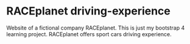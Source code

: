 # RACEplanet driving-experience
Website of a fictional company RACEplanet. This is just my bootstrap 4 learning project. RACEplanet offers sport cars driving experience.
